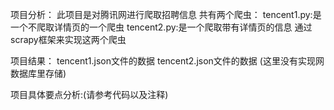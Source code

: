 项目分析：
    此项目是对腾讯网进行爬取招聘信息
    共有两个爬虫：
    tencent1.py:是一个不爬取详情页的一个爬虫
    tencent2.py:是一个爬取带有详情页的信息
    通过scrapy框架来实现这两个爬虫


项目结果：
    tencent1.json文件的数据
    tencent2.json文件的数据
    (这里没有实现网数据库里存储)



项目具体要点分析:(请参考代码以及注释)
